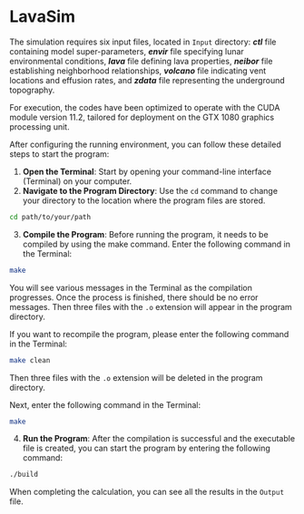# LavaSim

The simulation requires six input files, located in `Input` directory: 
***ctl*** file containing model super-parameters, ***envir*** file specifying lunar environmental conditions, ***lava*** file defining lava properties, ***neibor*** file establishing neighborhood relationships, ***volcano*** file indicating vent locations and effusion rates, and ***zdata*** file representing the underground topography.

For execution, the codes have been optimized to operate with the CUDA module version 11.2, tailored for deployment on the GTX 1080 graphics processing unit.

After configuring the running environment, you can follow these detailed steps to start the program:

1. **Open the Terminal**: Start by opening your command-line interface (Terminal) on your computer.
2. **Navigate to the Program Directory**: Use the `cd` command to change your directory to the location where the program files are stored.
```bash
cd path/to/your/path
```

3. **Compile the Program**: Before running the program, it needs to be compiled by using the make command. Enter the following command in the Terminal:
```bash
make
```
You will see various messages in the Terminal as the compilation progresses. Once the process is finished, there should be no error messages. Then three files with the `.o` 
extension will appear in the program directory.

If you want to recompile the program, please enter the following command in the Terminal:
```bash
make clean
```
Then three files with the `.o` extension will be deleted in the program directory.

Next, enter the following command in the Terminal:
```bash
make
```

4. **Run the Program**: After the compilation is successful and the executable file is created, you can start the program by entering the following command:
```bash
./build
```

When completing the calculation, you can see all the results in the `Output` file.
